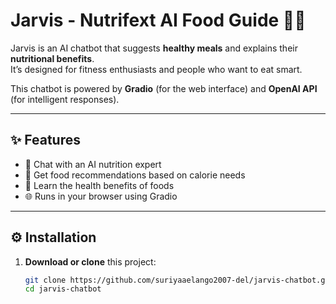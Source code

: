 # Jarvis - Nutrifext AI Food Guide 🤖🥗

Jarvis is an AI chatbot that suggests **healthy meals** and explains their **nutritional benefits**.  
It’s designed for fitness enthusiasts and people who want to eat smart.

This chatbot is powered by **Gradio** (for the web interface) and **OpenAI API** (for intelligent responses).

---

## ✨ Features
- 💬 Chat with an AI nutrition expert
- 🥦 Get food recommendations based on calorie needs
- 🧠 Learn the health benefits of foods
- 🌐 Runs in your browser using Gradio

---

## ⚙️ Installation

1. **Download or clone** this project:
   ```bash
   git clone https://github.com/suriyaaelango2007-del/jarvis-chatbot.git
   cd jarvis-chatbot
